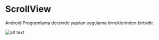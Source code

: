 # ScrollView
Android Programlama dersinde yapılan uygulama örneklerinden birisidir.

![alt text](https://4.bp.blogspot.com/-Tsislf3yuMc/WtY_mWzL_tI/AAAAAAAAEbI/iWYTCAf4ahYJJsS03Rznir82EhLhm6ueQCLcBGAs/s400/scroll.PNG)
